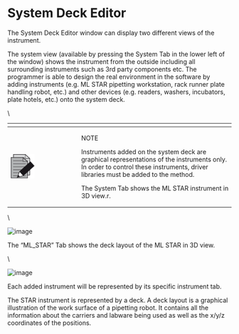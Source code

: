 # System Deck Editor

The System Deck Editor window can display two different views of the instrument.

The system view (available by pressing the System Tab in the lower left of the window) shows the instrument from the outside including all surrounding instruments such as 3rd party components etc. The programmer is able to design the real environment in the software by adding instruments (e.g. ML STAR pipetting workstation, rack runner plate handling robot, etc.) and other devices (e.g. readers, washers, incubators, plate hotels, etc.) onto the system deck.

\


<table data-header-hidden><thead><tr><th width="145"></th><th></th></tr></thead><tbody><tr><td><img src="../../../.gitbook/assets/image (10) (1) (1) (1).png" alt="" data-size="original"></td><td><p>NOTE</p><p>Instruments added on the system deck are graphical representations of the instruments only. In order to control these instruments, driver libraries must be added to the method.</p><p>The System Tab shows the ML STAR instrument in 3D view.r.</p></td></tr></tbody></table>

\


![image](../../../.gitbook/assets/Image\_334.png)

The “ML\_STAR” Tab shows the deck layout of the ML STAR in 3D view.

\


![image](../../../.gitbook/assets/Image\_335.png)

Each added instrument will be represented by its specific instrument tab.

The STAR instrument is represented by a deck. A deck layout is a graphical illustration of the work surface of a pipetting robot. It contains all the information about the carriers and labware being used as well as the x/y/z coordinates of the positions.
